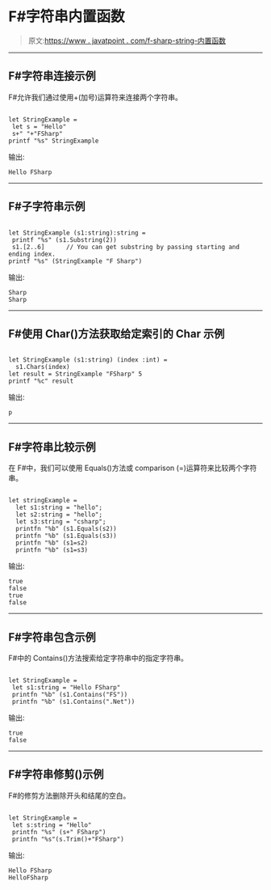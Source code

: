 # F#字符串内置函数

> 原文:[https://www . javatpoint . com/f-sharp-string-内置函数](https://www.javatpoint.com/f-sharp-string-built-in-functions)

* * *

## F#字符串连接示例

F#允许我们通过使用+(加号)运算符来连接两个字符串。

```

let StringExample = 
 let s = "Hello"
 s+" "+"FSharp"
printf "%s" StringExample

```

输出:

```
Hello FSharp

```

* * *

## F#子字符串示例

```

let StringExample (s1:string):string =
 printf "%s" (s1.Substring(2))
 s1.[2..6]      // You can get substring by passing starting and ending index.
printf "%s" (StringExample "F Sharp")

```

输出:

```
Sharp
Sharp

```

* * *

## F#使用 Char()方法获取给定索引的 Char 示例

```

let StringExample (s1:string) (index :int) = 
  s1.Chars(index)
let result = StringExample "FSharp" 5
printf "%c" result

```

输出:

```
p

```

* * *

## F#字符串比较示例

在 F#中，我们可以使用 Equals()方法或 comparison (=)运算符来比较两个字符串。

```

let stringExample = 
  let s1:string = "hello";  
  let s2:string = "hello";  
  let s3:string = "csharp";
  printfn "%b" (s1.Equals(s2))
  printfn "%b" (s1.Equals(s3))
  printfn "%b" (s1=s2)
  printfn "%b" (s1=s3)

```

输出:

```
true
false
true
false

```

* * *

## F#字符串包含示例

F#中的 Contains()方法搜索给定字符串中的指定字符串。

```

let StringExample = 
 let s1:string = "Hello FSharp"
 printfn "%b" (s1.Contains("FS"))
 printfn "%b" (s1.Contains(".Net"))

```

输出:

```
true
false

```

* * *

## F#字符串修剪()示例

F#的修剪方法删除开头和结尾的空白。

```

let StringExample = 
 let s:string = "Hello"
 printfn "%s" (s+" FSharp")
 printfn "%s"(s.Trim()+"FSharp")

```

输出:

```
Hello FSharp
HelloFSharp

```